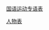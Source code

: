 <div class="banner-container">
  <div class="left">
    <a href="/glossary/glossary-cn.html" class="banner-link">
      <p>国语运动专语表</p>
    </a>
  </div>
  <div class="right">
    <a href="/people/people-cn.html" class="banner-link">
      <p>人物表</p>
    </a>
  </div>
</div>